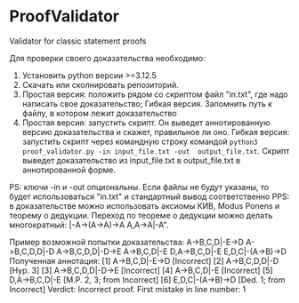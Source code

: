 # ProofValidator
Validator for classic statement proofs

Для проверки своего доказательства необходимо:
1. Установить python версии >=3.12.5
2. Скачать или сколнировать репозиторий.
3. Простая версия: положить рядом со скриптом файл "in.txt", где надо написать свое доказательство; Гибкая версия. Запомнить путь к файлу, в котором лежит доказательство
4. Простая версия: запустить скрипт. Он выведет аннотированную версию доказательства и скажет, правильное ли оно. Гибкая версия: запустить скрипт через командную строку командой `python3 proof_validator.py -in input_file.txt -out  output_file.txt`. Скрипт выведет доказательство из input_file.txt в output_file.txt в аннотированной форме.

PS: ключи -in и -out опциональны. Если файлы не будут указаны, то будет использоваться "in.txt" и стандартный вывод соответственно
PPS: в доказательстве можно использовать аксиомы КИВ, Modus Ponens и теорему о дедукции. Переход по теореме о дедукции можно делать многократный:
|-A->(A->A)->A
A,A->A|-A".

Пример возможной попытки доказательства:
A->B,C,D|-E->D
A->B,C,D,D|-D
A->B,C,D,D|-D->E
A->B,C,D|-E
D,A->B,C,D|-E
E,D,C|-(A->B)->D
Полученная аннотация:
[1] A->B,C,D|-E->D [Incorrect]
[2] A->B,C,D,D|-D [Hyp. 3]
[3] A->B,C,D,D|-D->E [Incorrect]
[4] A->B,C,D|-E [Incorrect]
[5] D,A->B,C,D|-E [M.P. 2, 3; from Incorrect]
[6] E,D,C|-(A->B)->D [Ded. 1; from Incorrect]
Verdict: Incorrect proof. First mistake in line number: 1
